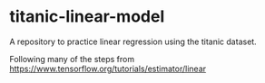 # titanic-linear-model
A repository to practice linear regression using the titanic dataset.

Following many of the steps from https://www.tensorflow.org/tutorials/estimator/linear
